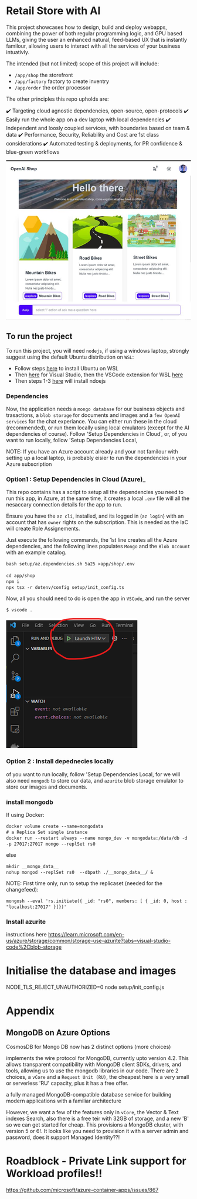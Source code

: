 

# Retail Store with AI

This project showcases how to design, build and deploy webapps, combining the power of both regular programming logic, and GPU based LLMs, giving the user an enhanced natural, feed-based UX that is instantly familour, allowing users to interact with all the services of your business intuativly.

The intended (but not limited) scope of this project will include:
 * `/app/shop` the storefront
 * `/app/factory` factory to create inventry
 * `/app/order` the order processor

The other principles this repo upholds are:

 :heavy_check_mark:  Targeting cloud agnostic dependencies, open-source, open-protocols
 :heavy_check_mark:  Easily run the whole app on a dev laptop with local dependencies
 :heavy_check_mark:  Independent and loosly coupled services, with boundaries based on team & data 
 :heavy_check_mark:  Performance, Security, Reliability and Cost are 1st class considerations
 :heavy_check_mark:  Automated testing & deployments, for PR confidence & blue-green workflows  

![App](./docs/app.jpg)

## To run the project

To run this project, you will need `nodejs`,  if using a windows laptop, strongly suggest using the default Ubuntu distribution on `WSL`:

 * Follow steps [here](https://learn.microsoft.com/en-us/windows/wsl/install) to install Ubuntu on WSL
 * Then [here](https://code.visualstudio.com/) for Visual Studio, then the VSCode extension for WSL [here](https://marketplace.visualstudio.com/items?itemName=ms-vscode-remote.remote-wsl)
 * Then steps 1-3 [here](https://github.com/nodesource/distributions?tab=readme-ov-file#installation-instructions) will install ndoejs 

### Dependencies

Now, the application needs a `mongo database` for our business objects and trasactions, a `blob storage` for documents and images and a `few OpenAI services` for the chat experiance.  You can either run these in the cloud (recommended), or run them locally using local emulators (except for the AI dependencies of course). Follow 'Setup Dependencies in Cloud', or, of you want to run locally, follow 'Setup Dependencies Local,

NOTE: If you have an Azure account already and your not familour with setting up a local laptop, is probably eisier to run the dependencies in your Azure subscription

### Option1 : Setup Dependencies in Cloud (Azure)_

This repo contains has a script to setup all the dependencies you need to run this app, in Azure, at the same time, it creates a local `.env` file will all the nesaccary connection details for the app to run.

Ensure you have the `az cli`, installed, and its logged in (`az login`) with an account that has `owner` rights on the subscription.  This is needed as the IaC will create Role Assignements.

Just execute the following commands, the 1st line creates all the Azure dependencies, and the following lines populates `Mongo` and the `Blob Account` with an example catalog.

```
bash setup/az.dependencies.sh 5a25 >app/shop/.env

cd app/shop
npm i
npx tsx -r dotenv/config setup/init_config.ts
```

Now, all you should need to do is open the app in `VSCode`, and run the server

```
$ vscode .
```
![VSCode Debug](./docs/vscodedebug.png)




### Option 2 : Install depednecies locally

 of you want to run locally, follow 'Setup Dependencies Local,  for we will also need `mongodb` to store our data, and `azurite` blob storage emulator to store our images and documents.


### install mongodb

If using Docker:

```
docker volume create --name=mongodata
# a Replica Set single instance
docker run --restart always --name mongo_dev -v mongodata:/data/db -d -p 27017:27017 mongo --replSet rs0
```
else

```
mkdir __mongo_data__
nohup mongod --replSet rs0  --dbpath ./__mongo_data__/ &
```

NOTE: First time only, run to setup the replicaset (needed for the changefeed):
```
mongosh --eval 'rs.initiate({ _id: "rs0", members: [ { _id: 0, host : "localhost:27017" }]})'
```

### Install azurite

instructions here https://learn.microsoft.com/en-us/azure/storage/common/storage-use-azurite?tabs=visual-studio-code%2Cblob-storage



# Initialise the database and images


NODE_TLS_REJECT_UNAUTHORIZED=0  node setup/init_config.js



# Appendix

## MongoDB on Azure Options

CosmosDB for Mongo DB now has 2 distinct options (more choices)

implements the wire protocol for MongoDB, currently upto version 4.2. This allows transparent compatibility with MongoDB client SDKs, drivers, and tools, allowing us to use the mongodb libraries in our code.
There are 2 choices, a `vCore` and a `Request Unit (RU)`, the cheapest here is a very small or serverless 'RU' capacity, plus it has a free offer.  

a fully managed MongoDB-compatible database service for building modern applications with a familiar architecture

However, we want a few of the features only in `vCore`, the Vector & Text indexes Search, also there is a free teir with 32GB of storage, and a new 'B' so we can get started for cheap.  This provisions a MongoDB cluster, with version 5 or 6!. It looks like you need to provision it with a server admin and password, does it support Managed Identity??!



#  Roadblock - Private Link support for Workload profiles!!
https://github.com/microsoft/azure-container-apps/issues/867


